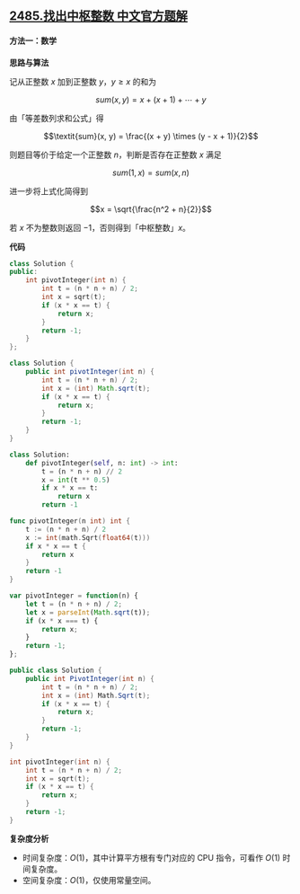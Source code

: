 ## [2485.找出中枢整数 中文官方题解](https://leetcode.cn/problems/find-the-pivot-integer/solutions/100000/zhao-chu-zhong-shu-zheng-shu-by-leetcode-t7gn)
#### 方法一：数学

**思路与算法** 

记从正整数 $x$ 加到正整数 $y$，$y \ge x$ 的和为 

$$\textit{sum}(x, y) = x + (x + 1) + \cdots + y$$

由「等差数列求和公式」得

$$\textit{sum}(x, y) = \frac{(x + y) \times (y - x + 1)}{2}$$

则题目等价于给定一个正整数 $n$，判断是否存在正整数 $x$ 满足

$$\textit{sum}(1, x) = \textit{sum}(x, n)$$

进一步将上式化简得到

$$x = \sqrt{\frac{n^2 + n}{2}}$$

若 $x$ 不为整数则返回 $-1$，否则得到「中枢整数」$x$。

**代码**

```C++ [sol1-C++]
class Solution {
public:
    int pivotInteger(int n) {
        int t = (n * n + n) / 2;
        int x = sqrt(t);
        if (x * x == t) {
            return x;
        }
        return -1;
    }
};
```

```Java [sol1-Java]
class Solution {
    public int pivotInteger(int n) {
        int t = (n * n + n) / 2;
        int x = (int) Math.sqrt(t);
        if (x * x == t) {
            return x;
        }
        return -1;
    }
}
```

```Python [sol1-Python3]
class Solution:
    def pivotInteger(self, n: int) -> int:
        t = (n * n + n) // 2
        x = int(t ** 0.5)
        if x * x == t:
            return x
        return -1

```

```Go [sol1-Go]
func pivotInteger(n int) int {
    t := (n * n + n) / 2
    x := int(math.Sqrt(float64(t)))
    if x * x == t {
        return x
    }
    return -1
}
```

```JavaScript [sol1-JavaScript]
var pivotInteger = function(n) {
    let t = (n * n + n) / 2;
    let x = parseInt(Math.sqrt(t));
    if (x * x === t) {
        return x;
    }
    return -1;
};
```

```C# [sol1-C#]
public class Solution {
    public int PivotInteger(int n) {
        int t = (n * n + n) / 2;
        int x = (int) Math.Sqrt(t);
        if (x * x == t) {
            return x;
        }
        return -1;
    }
}
```

```C [sol1-C]
int pivotInteger(int n) {
    int t = (n * n + n) / 2;
    int x = sqrt(t);
    if (x * x == t) {
        return x;
    }
    return -1;
}
```

**复杂度分析**

- 时间复杂度：$O(1)$，其中计算平方根有专门对应的 $\text{CPU}$ 指令，可看作 $O(1)$ 时间复杂度。
- 空间复杂度：$O(1)$，仅使用常量空间。